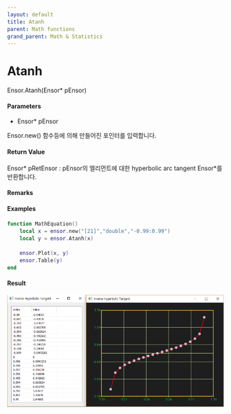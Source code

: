 ```yaml
---
layout: default
title: Atanh
parent: Math functions
grand_parent: Math & Statistics
---
```


# Atanh

Ensor.Atanh\(Ensor\* pEnsor\)

#### Parameters

* Ensor\* pEnsor

Ensor.new\(\) 함수등에 의해 만들어진 포인터를 입력합니다.

#### Return Value

Ensor\* pRetEnsor : pEnsor의 엘리먼트에 대한 hyperbolic arc tangent Ensor\*를 반환합니다.

#### Remarks

#### Examples

```lua
function MathEquation()
	local x = ensor.new("[21]","double","-0.99:0.99")
 	local y = ensor.Atanh(x)

 	ensor.Plot(x, y)
 	ensor.Table(y)
end
```

#### Result

![](./MathAPI/AtanhResult.png)


